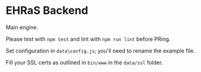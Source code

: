 # EHRaS Backend

Main engine.

Please test with `npm test` and lint with `npm run lint` before PRing.

Set configuration in `data\config.js`; you'll need to rename the example file.

Fill your SSL certs as outlined in `bin/www` in the `data/ssl` folder.
